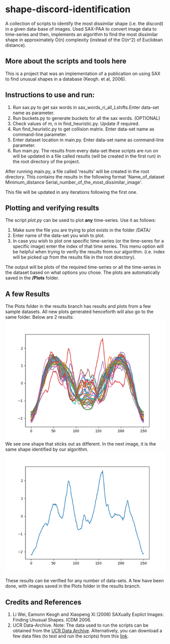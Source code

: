 # shape-discord-identification

A collection of scripts to identify the most dissimilar shape (i.e. the discord) in a given data-base of images. Used SAX-PAA to convert image data to time-series and then, implements an algorithm to find the most dissimilar shape in approximately O(n) complexity (instead of the O(n^2) of Euclidean distance).

## More about the scripts and tools here
This is a project that was an implementation of a publication on using SAX to find unusual shapes in a database (Keogh. et al, 2006).

## Instructions to use and run:

1. Run sax.py to get sax words in sax_words_ri_all_Lshifts.Enter data-set name as parameter.
2. Run buckets.py to generate buckets for all the sax words. (OPTIONAL)
3. Check values of m, n in find_heuristic.py. Update if required. 
4. Run find_heuristic.py to get collision matrix. Enter data-set name as command-line parameter.
5. Enter dataset location in main.py. Enter data-set name as command-line parameter.
6. Run main.py. The results from every data-set these scripts are run on will be updated in a file called results (will be created in the first run) in the root directory of the project.

After running main.py, a file called 'results' will be created in the root directory. This contains the results in the following format 'Name_of_dataset  Minimum_distance  Serial_number_of_the_most_dissimilar_image'.

This file will be updated in any iterations following the first one.

## Plotting and verifying results

The script *plot.py* can be used to plot **any** time-series. Use it as follows:

1. Make sure the file you are trying to plot exists in the folder /DATA/
2. Enter name of the data-set you wish to plot.
3. In case you wish to plot one specific time-series (or the time-seres for a specific image) enter the index of that time series. This menu option will be helpful when trying to verify the results from our algorithm. (i.e. index will be picked up from the results file in the root directory). 

The output will be plots of the required time-series or all the time-series in the dataset based on what options you chose.
The plots are automatically saved in the **/Plots** folder.

## A few Results

The Plots folder in the results branch has results and plots from a few sample datasets. 
All new plots generated henceforth will also go to the same folder.
Below are 2 results:
![A plot of time-series of all the images in the data-set; ArrowHead_TRAIN in our case](/Plots/ArrowHead_TRAIN_all.png)
We see one shape that sticks out as different. In the next image, it is the same shape identified by our algorithm.
![The Discord (Shape number 23 as recognized by our algorithm)](/Plots/ArrowHead_TRAIN_23.png)

These results can be verified for any number of data-sets. A few have been done, with images saved in the Plots folder in the results branch.

## Credits and References

1. Li Wei, Eamonn Keogh and Xiaopeng Xi (2006) SAXually Explict Images: Finding Unusual Shapes. ICDM 2006.
2. UCR Data-Archive.
Note: The data used to run the scripts can be obtained from the [UCR Data Archive](https://www.cs.ucr.edu/~eamonn/time_series_data/UCR_TS_Archive_2015.zip).
Alternatively, you can download a few data files (to test and run the scripts) from this [link](https://drive.google.com/open?id=1Y9KprdCn3563Q20xR-3kMpS2_GrP7Bl5).

